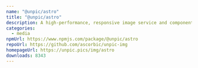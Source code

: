 ```yaml
---
name: "@unpic/astro"
title: "@unpic/astro"
description: A high-performance, responsive image service and component library for Astro
categories:
  - media
npmUrl: https://www.npmjs.com/package/@unpic/astro
repoUrl: https://github.com/ascorbic/unpic-img
homepageUrl: https://unpic.pics/img/astro
downloads: 8343
---
```

